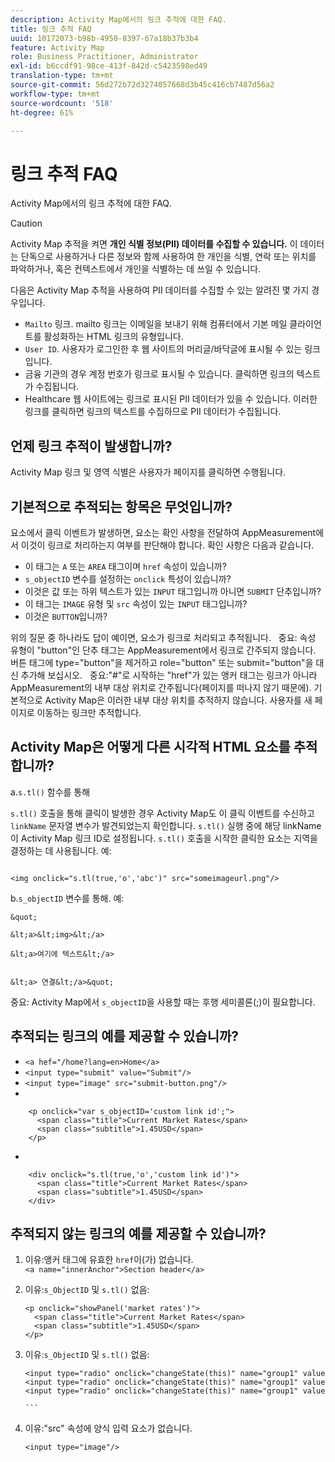 ```yaml
---
description: Activity Map에서의 링크 추적에 대한 FAQ.
title: 링크 추적 FAQ
uuid: 10172073-b98b-4950-8397-67a18b37b3b4
feature: Activity Map
role: Business Practitioner, Administrator
exl-id: b6ccdf91-98ce-413f-842d-c5423598ed49
translation-type: tm+mt
source-git-commit: 56d272b72d3274057668d3b45c416cb7487d56a2
workflow-type: tm+mt
source-wordcount: '518'
ht-degree: 61%

---
```


# 링크 추적 FAQ

Activity Map에서의 링크 추적에 대한 FAQ.

>[!CAUTION]
>
>Activity Map 추적을 켜면 **개인 식별 정보(PII) 데이터를 수집할 수 있습니다.** 이 데이터는 단독으로 사용하거나 다른 정보와 함께 사용하여 한 개인을 식별, 연락 또는 위치를 파악하거나, 혹은 컨텍스트에서 개인을 식별하는 데 쓰일 수 있습니다.

다음은 Activity Map 추적을 사용하여 PII 데이터를 수집할 수 있는 알려진 몇 가지 경우입니다.

* `Mailto` 링크. mailto 링크는 이메일을 보내기 위해 컴퓨터에서 기본 메일 클라이언트를 활성화하는 HTML 링크의 유형입니다.
* `User ID`. 사용자가 로그인한 후 웹 사이트의 머리글/바닥글에 표시될 수 있는 링크입니다.
* 금융 기관의 경우 계정 번호가 링크로 표시될 수 있습니다. 클릭하면 링크의 텍스트가 수집됩니다.
* Healthcare 웹 사이트에는 링크로 표시된 PII 데이터가 있을 수 있습니다. 이러한 링크를 클릭하면 링크의 텍스트를 수집하므로 PII 데이터가 수집됩니다.

## 언제 링크 추적이 발생합니까?

Activity Map 링크 및 영역 식별은 사용자가 페이지를 클릭하면 수행됩니다.

## 기본적으로 추적되는 항목은 무엇입니까?

요소에서 클릭 이벤트가 발생하면, 요소는 확인 사항을 전달하여 AppMeasurement에서 이것이 링크로 처리하는지 여부를 판단해야 합니다. 확인 사항은 다음과 같습니다.

* 이 태그는 `A` 또는 `AREA` 태그이며 `href` 속성이 있습니까?
* `s_objectID` 변수를 설정하는 `onclick` 특성이 있습니까?
* 이것은 값 또는 하위 텍스트가 있는 `INPUT` 태그입니까 아니면 `SUBMIT` 단추입니까?
* 이 태그는 `IMAGE` 유형 및 `src` 속성이 있는 `INPUT` 태그입니까?
* 이것은 `BUTTON`입니까?

위의 질문 중 하나라도 답이 예이면, 요소가 링크로 처리되고 추적됩니다.
 
중요: 속성 유형이 &quot;button&quot;인 단추 태그는 AppMeasurement에서 링크로 간주되지 않습니다. 버튼 태그에 type=&quot;button&quot;을 제거하고 role=&quot;button&quot; 또는 submit=&quot;button&quot;을 대신 추가해 보십시오.
 
중요:&quot;#&quot;로 시작하는 &quot;href&quot;가 있는 앵커 태그는 링크가 아니라 AppMeasurement의 내부 대상 위치로 간주됩니다(페이지를 떠나지 않기 때문에). 기본적으로 Activity Map은 이러한 내부 대상 위치를 추적하지 않습니다. 사용자를 새 페이지로 이동하는 링크만 추적합니다.

## Activity Map은 어떻게 다른 시각적 HTML 요소를 추적합니까?

a.`s.tl()` 함수를 통해

`s.tl()` 호출을 통해 클릭이 발생한 경우 Activity Map도 이 클릭 이벤트를 수신하고 `linkName` 문자열 변수가 발견되었는지 확인합니다. `s.tl()` 실행 중에 해당 linkName이 Activity Map 링크 ID로 설정됩니다. `s.tl()` 호출을 시작한 클릭한 요소는 지역을 결정하는 데 사용됩니다. 예:

```
    
<img onclick="s.tl(true,'o','abc')" src="someimageurl.png"/>
```

b.`s_objectID` 변수를 통해. 예:

    &quot;
    
    &lt;a>&lt;img>&lt;/a>
    
    &lt;a>여기에 텍스트&lt;/a>
    
    
    &lt;a> 연결&lt;/a>&quot;

중요: Activity Map에서 `s_objectID`을 사용할 때는 후행 세미콜론(;)이 필요합니다.

## 추적되는 링크의 예를 제공할 수 있습니까?

* `<a hef="/home?lang=en>Home</a>`
* `<input type="submit" value="Submit"/>`
* `<input type="image" src="submit-button.png"/>`
* 

```
    <p onclick="var s_objectID='custom link id';">
      <span class="title">Current Market Rates</span>
      <span class="subtitle">1.45USD</span>
    </p>
```

* 

```
    <div onclick="s.tl(true,'o','custom link id')">
      <span class="title">Current Market Rates</span>
      <span class="subtitle">1.45USD</span>
    </div>
```

## 추적되지 않는 링크의 예를 제공할 수 있습니까?

1. 이유:앵커 태그에 유효한 `href`이(가) 없습니다.
   `<a name="innerAnchor">Section header</a>`

1. 이유:`s_ObjectID` 및 `s.tl()` 없음:

   ```
   <p onclick="showPanel('market rates')">
     <span class="title">Current Market Rates</span>
     <span class="subtitle">1.45USD</span>
   </p>
   ```

1. 이유:`s_ObjectID` 및 `s.tl()` 없음:

   ``` 
   <input type="radio" onclick="changeState(this)" name="group1" value="A"/>
   <input type="radio" onclick="changeState(this)" name="group1" value="B"/>
   <input type="radio" onclick="changeState(this)" name="group1" value="C"/>
   
   ```  
   
1. 이유:&quot;src&quot; 속성에 양식 입력 요소가 없습니다.

   `<input type="image"/>`
